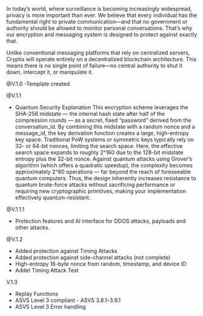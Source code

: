 In today’s world, where surveillance is becoming increasingly widespread, privacy is more important than ever. We believe that every individual has the fundamental right to private communication—and that no government or authority should be allowed to monitor personal conversations. That’s why our encryption and messaging system is designed to protect against exactly that.

Unlike conventional messaging platforms that rely on centralized servers, Cryptix will operate entirely on a decentralized blockchain architecture. This means there is no single point of failure—no central authority to shut it down, intercept it, or manipulate it.


@V.1.0
-Template created

@V.1.1
- Quantum Security Explanation
This encryption scheme leverages the SHA-256 midstate — the internal hash state after half of the compression rounds — as a secret, fixed “password” derived from the conversation_id. By combining this midstate with a random nonce and a message_id, the key derivation function creates a large, high-entropy key space.
Traditional PoW systems or symmetric keys typically rely on 32- or 64-bit nonces, limiting the search space. Here, the effective search space expands to roughly 2^160 due to the 128-bit midstate entropy plus the 32-bit nonce.
Against quantum attacks using Grover’s algorithm (which offers a quadratic speedup), the complexity becomes approximately 2^80 operations — far beyond the reach of foreseeable quantum computers.
Thus, the design inherently increases resistance to quantum brute-force attacks without sacrificing performance or requiring new cryptographic primitives, making your implementation effectively quantum-resistant.

@V.1.1.1
- Protection features and AI interface for DDOS attacks, payloads and other attacks.

@V.1.2
- Added protection against Timing Attacks
- Added protection against side-channel attacks (not complete)
- High-entropy 16-byte nonce from random, timestamp, and device ID
- Addet Timing Attack Test

V.1.3
- Replay Functions
- ASVS Level 3 compliant - ASVS 3.8.1–3.9.1
- ASVS Level 3 Error handling